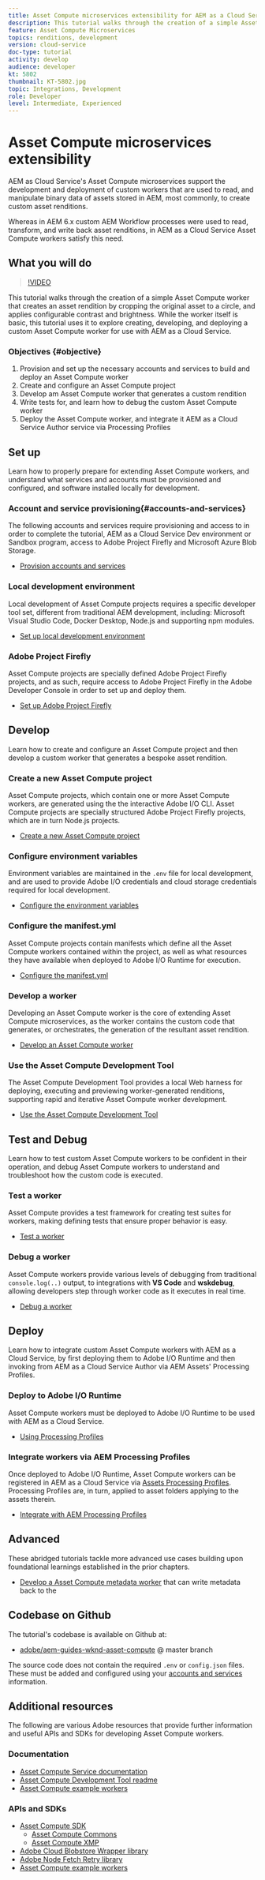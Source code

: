 ```yaml
---
title: Asset Compute microservices extensibility for AEM as a Cloud Service
description: This tutorial walks through the creation of a simple Asset Compute worker that creates an asset rendition by cropping the original asset to a circle, and applies configurable contrast and brightness. While the worker itself is basic, this tutorial uses it to explore creating, developing, and deploying a custom Asset Compute worker for use with AEM as a Cloud Service.
feature: Asset Compute Microservices
topics: renditions, development
version: cloud-service
doc-type: tutorial
activity: develop
audience: developer
kt: 5802
thumbnail: KT-5802.jpg
topic: Integrations, Development
role: Developer
level: Intermediate, Experienced
---
```


# Asset Compute microservices extensibility

AEM as Cloud Service's Asset Compute microservices support the development and deployment of custom workers that are used to read, and manipulate binary data of assets stored in AEM, most commonly, to create custom asset renditions.

Whereas in AEM 6.x custom AEM Workflow processes were used to read, transform, and write back asset renditions, in AEM as a Cloud Service Asset Compute workers satisfy this need.

## What you will do

>[!VIDEO](https://video.tv.adobe.com/v/40965?quality=12&learn=on)

This tutorial walks through the creation of a simple Asset Compute worker that creates an asset rendition by cropping the original asset to a circle, and applies configurable contrast and brightness. While the worker itself is basic, this tutorial uses it to explore creating, developing, and deploying a custom Asset Compute worker for use with AEM as a Cloud Service.

### Objectives {#objective}

1. Provision and set up the necessary accounts and services to build and deploy an Asset Compute worker
1. Create and configure an Asset Compute project
1. Develop am Asset Compute worker that generates a custom rendition 
1. Write tests for, and learn how to debug the custom Asset Compute worker
1. Deploy the Asset Compute worker, and integrate it AEM as a Cloud Service Author service via Processing Profiles

## Set up

 Learn how to properly prepare for extending Asset Compute workers, and understand what services and accounts must be provisioned and configured, and software installed locally for development.

### Account and service provisioning{#accounts-and-services}

The following accounts and services require provisioning and access to in order to complete the tutorial, AEM as a Cloud Service Dev environment or Sandbox program, access to Adobe Project Firefly and  Microsoft Azure Blob Storage.

+ [Provision accounts and services](./set-up/accounts-and-services.md)

### Local development environment

Local development of Asset Compute projects requires a specific developer tool set, different from traditional AEM development, including: Microsoft Visual Studio Code, Docker Desktop, Node.js and supporting npm modules.
 
+ [Set up local development environment](./set-up/development-environment.md)

### Adobe Project Firefly

Asset Compute projects are specially defined Adobe Project Firefly projects, and as such, require access to Adobe Project Firefly in the Adobe Developer Console in order to set up and deploy them.

+ [Set up Adobe Project Firefly](./set-up/firefly.md)

## Develop 

Learn how to create and configure an Asset Compute project and then develop a custom worker that generates a bespoke asset rendition.

### Create a new Asset Compute project

Asset Compute projects, which contain one or more Asset Compute workers, are generated using the the interactive Adobe I/O CLI. Asset Compute projects are specially structured Adobe Project Firefly projects, which are in turn Node.js projects. 

+ [Create a new Asset Compute project](./develop/project.md)

### Configure environment variables

Environment variables are maintained in the `.env` file for local development, and are used to provide Adobe I/O credentials and cloud storage credentials required for local development.

+ [Configure the environment variables](./develop/environment-variables.md)

### Configure the manifest.yml

Asset Compute projects contain manifests which define all the Asset Compute workers contained within the project, as well as what resources they have available when deployed to Adobe I/O Runtime for execution.

+ [Configure the manifest.yml](./develop/manifest.md)

### Develop a worker

Developing an Asset Compute worker is the core of extending Asset Compute microservices, as the worker contains the custom code that generates, or orchestrates, the generation of the resultant asset rendition.

+ [Develop an Asset Compute worker](./develop/worker.md)

### Use the Asset Compute Development Tool

The Asset Compute Development Tool provides a local Web harness for deploying, executing and previewing worker-generated renditions, supporting rapid and iterative Asset Compute worker development.

+ [Use the Asset Compute Development Tool](./develop/development-tool.md)

## Test and Debug

Learn how to test custom Asset Compute workers to be confident in their operation, and debug Asset Compute workers to understand and troubleshoot how the custom code is executed.

### Test a worker

Asset Compute provides a test framework for creating test suites for workers, making defining tests that ensure proper behavior is easy.

+ [Test a worker](./test-debug/test.md)

### Debug a worker

Asset Compute workers provide various levels of debugging from traditional `console.log(..)` output, to integrations with __VS Code__ and  __wskdebug__, allowing developers step through worker code as it executes in real time.

+ [Debug a worker](./test-debug/debug.md)

## Deploy

Learn how to integrate custom Asset Compute workers with AEM as a Cloud Service, by first deploying them to Adobe I/O Runtime and then invoking from AEM as a Cloud Service Author via AEM Assets' Processing Profiles.

### Deploy to Adobe I/O Runtime

Asset Compute workers must be deployed to Adobe I/O Runtime to be used with AEM as a Cloud Service.

+ [Using Processing Profiles](./deploy/runtime.md)

### Integrate workers via AEM Processing Profiles

Once deployed to Adobe I/O Runtime, Asset Compute workers can be registered in AEM as a Cloud Service via [Assets Processing Profiles](../../assets/configuring/processing-profiles.md). Processing Profiles are, in turn, applied to asset folders applying to the assets therein.

+ [Integrate with AEM Processing Profiles](./deploy/processing-profiles.md)

## Advanced

These abridged tutorials tackle more advanced use cases building upon foundational learnings established in the prior chapters.

+ [Develop a Asset Compute metadata worker](./advanced/metadata.md) that can write metadata back to the 

## Codebase on Github

The tutorial's codebase is available on Github at:

+ [adobe/aem-guides-wknd-asset-compute](https://github.com/adobe/aem-guides-wknd-asset-compute) @ master branch

The source code does not contain the required `.env` or `config.json` files. These must be added and configured using your [accounts and services](#accounts-and-services) information.

## Additional resources

The following are various Adobe resources that provide further information and useful APIs and SDKs for developing Asset Compute workers.

### Documentation

+ [Asset Compute Service documentation](https://docs.adobe.com/content/help/en/asset-compute/using/extend/understand-extensibility.html)
+ [Asset Compute Development Tool readme](https://github.com/adobe/asset-compute-devtool)
+ [Asset Compute example workers](https://github.com/adobe/asset-compute-example-workers)

### APIs and SDKs

+ [Asset Compute SDK](https://github.com/adobe/asset-compute-sdk)
    + [Asset Compute Commons](https://github.com/adobe/asset-compute-commons)
    + [Asset Compute XMP](https://github.com/adobe/asset-compute-xmp#readme)
+ [Adobe Cloud Blobstore Wrapper library](https://github.com/adobe/node-cloud-blobstore-wrapper)
+ [Adobe Node Fetch Retry library](https://github.com/adobe/node-fetch-retry)
+ [Asset Compute example workers](https://github.com/adobe/asset-compute-example-workers)
